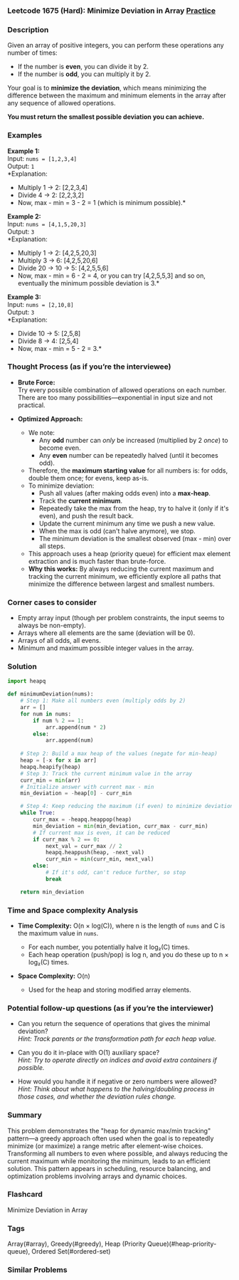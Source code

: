 ### Leetcode 1675 (Hard): Minimize Deviation in Array [Practice](https://leetcode.com/problems/minimize-deviation-in-array)

### Description  
Given an array of positive integers, you can perform these operations any number of times:
- If the number is **even**, you can divide it by 2.
- If the number is **odd**, you can multiply it by 2.

Your goal is to **minimize the deviation**, which means minimizing the difference between the maximum and minimum elements in the array after any sequence of allowed operations.

**You must return the smallest possible deviation you can achieve.**

### Examples  

**Example 1:**  
Input: `nums = [1,2,3,4]`  
Output: `1`  
*Explanation:  
- Multiply 1 → 2: [2,2,3,4]  
- Divide 4 → 2: [2,2,3,2]  
- Now, max - min = 3 - 2 = 1 (which is minimum possible).*

**Example 2:**  
Input: `nums = [4,1,5,20,3]`  
Output: `3`  
*Explanation:  
- Multiply 1 → 2: [4,2,5,20,3]  
- Multiply 3 → 6: [4,2,5,20,6]  
- Divide 20 → 10 → 5: [4,2,5,5,6]  
- Now, max - min = 6 - 2 = 4, or you can try [4,2,5,5,3] and so on, eventually the minimum possible deviation is 3.*

**Example 3:**  
Input: `nums = [2,10,8]`  
Output: `3`  
*Explanation:  
- Divide 10 → 5: [2,5,8]  
- Divide 8 → 4: [2,5,4]  
- Now, max - min = 5 - 2 = 3.*

### Thought Process (as if you’re the interviewee)  
- **Brute Force:**  
  Try every possible combination of allowed operations on each number. There are too many possibilities—exponential in input size and not practical.

- **Optimized Approach:**  
  - We note:
    - Any **odd** number can *only* be increased (multiplied by 2 *once*) to become even.
    - Any **even** number can be repeatedly halved (until it becomes odd).
  - Therefore, the **maximum starting value** for all numbers is: for odds, double them once; for evens, keep as-is.
  - To minimize deviation:
    - Push all values (after making odds even) into a **max-heap**.
    - Track the **current minimum**.
    - Repeatedly take the max from the heap, try to halve it (only if it's even), and push the result back.
    - Update the current minimum any time we push a new value.
    - When the max is odd (can't halve anymore), we stop.
    - The minimum deviation is the smallest observed (max - min) over all steps.
  - This approach uses a heap (priority queue) for efficient max element extraction and is much faster than brute-force.
  - **Why this works:** By always reducing the current maximum and tracking the current minimum, we efficiently explore all paths that minimize the difference between largest and smallest numbers.

### Corner cases to consider  
- Empty array input (though per problem constraints, the input seems to always be non-empty).
- Arrays where all elements are the same (deviation will be 0).
- Arrays of all odds, all evens.
- Minimum and maximum possible integer values in the array.

### Solution

```python
import heapq

def minimumDeviation(nums):
    # Step 1: Make all numbers even (multiply odds by 2)
    arr = []
    for num in nums:
        if num % 2 == 1:
            arr.append(num * 2)
        else:
            arr.append(num)
            
    # Step 2: Build a max heap of the values (negate for min-heap)
    heap = [-x for x in arr]
    heapq.heapify(heap)
    # Step 3: Track the current minimum value in the array
    curr_min = min(arr)
    # Initialize answer with current max - min
    min_deviation = -heap[0] - curr_min

    # Step 4: Keep reducing the maximum (if even) to minimize deviation
    while True:
        curr_max = -heapq.heappop(heap)
        min_deviation = min(min_deviation, curr_max - curr_min)
        # If current max is even, it can be reduced
        if curr_max % 2 == 0:
            next_val = curr_max // 2
            heapq.heappush(heap, -next_val)
            curr_min = min(curr_min, next_val)
        else:
            # If it's odd, can't reduce further, so stop
            break

    return min_deviation
```

### Time and Space complexity Analysis  

- **Time Complexity:** O(n × log(C)), where n is the length of `nums` and C is the maximum value in `nums`.
  - For each number, you potentially halve it log₂(C) times.
  - Each heap operation (push/pop) is log n, and you do these up to n × log₂(C) times.

- **Space Complexity:** O(n)
  - Used for the heap and storing modified array elements.

### Potential follow-up questions (as if you’re the interviewer)  

- Can you return the sequence of operations that gives the minimal deviation?  
  *Hint: Track parents or the transformation path for each heap value.*

- Can you do it in-place with O(1) auxiliary space?  
  *Hint: Try to operate directly on indices and avoid extra containers if possible.*

- How would you handle it if negative or zero numbers were allowed?  
  *Hint: Think about what happens to the halving/doubling process in those cases, and whether the deviation rules change.*

### Summary
This problem demonstrates the "heap for dynamic max/min tracking" pattern—a greedy approach often used when the goal is to repeatedly minimize (or maximize) a range metric after element-wise choices. Transforming all numbers to even where possible, and always reducing the current maximum while monitoring the minimum, leads to an efficient solution. This pattern appears in scheduling, resource balancing, and optimization problems involving arrays and dynamic choices.


### Flashcard
Minimize Deviation in Array

### Tags
Array(#array), Greedy(#greedy), Heap (Priority Queue)(#heap-priority-queue), Ordered Set(#ordered-set)

### Similar Problems
